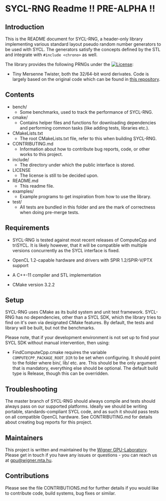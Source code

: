 # SYCL-RNG Readme !! PRE-ALPHA !!

## Introduction

This is the README document for SYCL-RNG, a header-only library implementing various standard layout pseudo random number generators to be used with SYCL. The generators satisfy the concepts defined by the STL and integrate with `#include <chrono>` as well.

The library provides the following PRNGs under the [![License](https://img.shields.io/badge/License-BSD%203--Clause-blue.svg)](https://opensource.org/licenses/BSD-3-Clause):

- Tiny Mersenne Twister, both the 32/64-bit word derivates. Code is largely based on the original code which can be found in [this repository](https://github.com/MersenneTwister-Lab/TinyMT).

## Contents

* bench/
    - Some benchmarks, used to track the performance of SYCL-RNG.
* cmake/
    - Contains helper files and functions for downloading dependencies and performing common tasks (like adding tests, libraries etc.).
* CMakeLists.txt
    - The root CMakeLists.txt file, refer to this when building SYCL-RNG.
* CONTRIBUTING.md
    - Information about how to contribute bug reports, code, or other works to this project.
* include/
    - The directory under which the public interface is stored.
* LICENSE
    - The license is still to be decided upon.
* README.md
    - This readme file.
* examples/
    - Example programs to get inspiration from how to use the library.
* test/
    - All tests are bundled in this folder and are the mark of correctness when doing pre-merge tests.

## Requirements

* SYCL-RNG is tested against most recent releases of ComputeCpp and triSYCL. It is likely however, that it will be compatible with multiple versions concurrently as the SYCL interface is fixed.

* OpenCL 1.2-capable hardware and drivers with SPIR 1.2/SPIR-V/PTX support

* A C++-11 compiler and STL implementation

* CMake version 3.2.2

## Setup

SYCL-RNG uses CMake as its build system and unit test framework. SYCL-RNG has no dependencies, other than a SYCL SDK, which the library tries to find on it's own via designated CMake features. By default, the tests and library will be built, but not the benchmarks.

Please note, that if your development environment is not set up to find your SYCL SDK without manual intervention, then using:

- FindComputeCpp.cmake requires the variable `COMPUTECPP_PACKAGE_ROOT_DIR` to be set when configuring. It should point to the folder where bin/, lib/ etc. are. This should be the only argument that is mandatory, everything else should be optional. The default build type is Release, though this can be overridden.

## Troubleshooting

The master branch of SYCL-RNG should always compile and tests should always pass on our supported platforms. Ideally we should be writing portable, standards-compliant SYCL code, and as such it should pass tests on all compatible OpenCL hardware. See CONTRIBUTING.md for details about creating bug reports for this project.

## Maintainers

This project is written and maintained by the
[Wigner GPU-Laboratory](http://gpu.wigner.mta.hu/en).
Please get in touch if you have any issues or questions - you can reach us at
[gpu@wigner.mta.hu](mailto:gpu@wigner.mta.hu).

## Contributions

Please see the file CONTRIBUTIONS.md for further details if you would like to contribute code, build systems, bug fixes or similar.